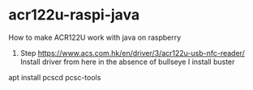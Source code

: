 # acr122u-raspi-java
How to make ACR122U work with java on raspberry

1. Step
https://www.acs.com.hk/en/driver/3/acr122u-usb-nfc-reader/
Install driver from here
in the absence of bullseye I install buster

apt install pcscd pcsc-tools
